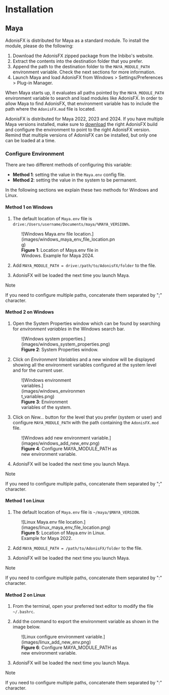 # Installation

## Maya

AdonisFX is distributed for Maya as a standard module. To install the module, please do the following:

1. Download the AdonisFX zipped package from the Inbibo's website.
2. Extract the contents into the destination folder that you prefer.
3. Append the path to the destination folder to the `MAYA_MODULE_PATH` environment variable. Check the next sections for more information.
4. Launch Maya and load AdonisFX from Windows > Settings/Preferences > Plug-in Manager.

When Maya starts up, it evaluates all paths pointed by the `MAYA_MODULE_PATH` environment variable to search and load modules like AdonisFX. In order to allow Maya to find AdonisFX, that environment variable has to include the path where the `AdonisFX.mod` file is located. 

AdonisFX is distributed for Maya 2022, 2023 and 2024. If you have multiple Maya versions installed, make sure to [download](https://inbibo.co.uk/adonisfx/downloads) the right AdonisFX build and configure the environment to point to the right AdonisFX version. Remind that multiple versions of AdonisFX can be installed, but only one can be loaded at a time.

### Configure Environment

There are two different methods of configuring this variable:

- **Method 1**: setting the value in the `Maya.env` config file.
- **Method 2**: setting the value in the system to be permanent.

In the following sections we explain these two methods for Windows and Linux.

#### Method 1 on Windows

1. The default location of `Maya.env` file is `drive:/Users/username/Documents/maya/%MAYA_VERSION%`.

<figure style="width:60%; margin-left:10%" markdown>
  ![Windows Maya.env file location.](images/windows_maya_env_file_location.png)
  <figcaption><b>Figure 1</b>: Location of Maya.env file in Windows. Example for Maya 2024.</figcaption>
</figure>

2. Add `MAYA_MODULE_PATH = drive:/path/to/AdonisFX/folder` to the file.

3. AdonisFX will be loaded the next time you launch Maya.

> [!NOTE]
> If you need to configure multiple paths, concatenate them separated by ";" character.

#### Method 2 on Windows

1. Open the System Properties window which can be found by searching for *environment variables* in the Windows search bar.

<figure style="width:60%; margin-left:10%" markdown>
  ![Windows system properties.](images/windows_system_properties.png)
  <figcaption><b>Figure 2</b>: System Properties window.</figcaption>
</figure>

2. Click on *Environment Variables* and a new window will be displayed showing all the environment variables configured at the system level and for the current user.

<figure style="width:40%; margin-left:10%" markdown>
  ![Windows environment variables.](images/windows_environment_variables.png)
  <figcaption><b>Figure 3</b>: Environment variables of the system.</figcaption>
</figure>

3. Click on *New...* button for the level that you prefer (system or user) and configure `MAYA_MODULE_PATH` with the path containing the `AdonisFX.mod` file.

<figure style="width:60%; margin-left:10%" markdown>
  ![Windows add new environment variable.](images/windows_add_new_env.png)
  <figcaption><b>Figure 4</b>: Configure MAYA_MODULE_PATH as new environment variable.</figcaption>
</figure>

4. AdonisFX will be loaded the next time you launch Maya.

> [!NOTE]
> If you need to configure multiple paths, concatenate them separated by ";" character.

#### Method 1 on Linux

1. The default location of `Maya.env` file is `~/maya/$MAYA_VERSION`.

<figure style="width:60%; margin-left:10%" markdown>
  ![Linux Maya.env file location.](images/linux_maya_env_file_location.png)
  <figcaption><b>Figure 5</b>: Location of Maya.env in Linux. Example for Maya 2022.</figcaption>
</figure>

2. Add `MAYA_MODULE_PATH = /path/to/AdonisFX/folder` to the file.

3. AdonisFX will be loaded the next time you launch Maya.

> [!NOTE]
> If you need to configure multiple paths, concatenate them separated by ":" character.

#### Method 2 on Linux

1. From the terminal, open your preferred text editor to modify the file `~/.bashrc`.

2. Add the command to export the environment variable as shown in the image below.

<figure style="width:60%; margin-left:10%" markdown>
  ![Linux configure environment variable.](images/linux_add_new_env.png)
  <figcaption><b>Figure 6</b>: Configure MAYA_MODULE_PATH as new environment variable.</figcaption>
</figure>

3. AdonisFX will be loaded the next time you launch Maya.

> [!NOTE]
> If you need to configure multiple paths, concatenate them separated by ":" character.

<!--
## Houdini

AdonisFX is distributed for Houdini as a standard package. To install the package, please do the following:

1. Download the AdonisFX zipped package from the Inbibo's website [TODO: #2 add link].
2. Unzip the contents into the destination folder that you prefer.
3. Add folder containg the AdonisFX.json file to the `HOUDINI_PACKAGE_DIR` environment variable.

The `HOUDINI_PACKAGE_DIR` must be set in your environemnt. For example:

- Windows: `set HOUDINI_PACKAGE_DIR=%HOUDINI_PACKAGE_DIR%;/path/to/AdonisFX/folder`
- Linux: `export HOUDINI_PACKAGE_DIR=$HOUDINI_PACKAGE_DIR:/path/to/AdonisFX/folder`
-->